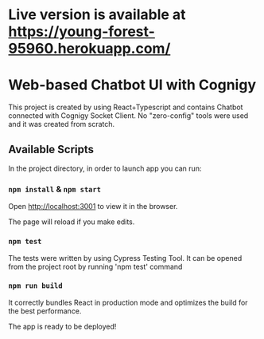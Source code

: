 # Live version is available at https://young-forest-95960.herokuapp.com/

# Web-based Chatbot UI with Cognigy

This project is created by using React+Typescript and contains Chatbot connected with Cognigy Socket Client. No "zero-config" tools were used and it was created from scratch. 

## Available Scripts

In the project directory, in order to launch app you can run:

### `npm install` & `npm start`

Open [http://localhost:3001](http://localhost:3001) to view it in the browser.

The page will reload if you make edits.

### `npm test`

The tests were written by using Cypress Testing Tool. It can be opened from the project root by running 'npm test' command

### `npm run build`
It correctly bundles React in production mode and optimizes the build for the best performance.

The app is ready to be deployed!
